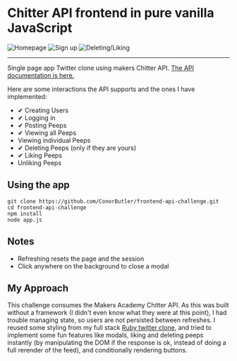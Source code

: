 # Chitter API frontend in pure vanilla JavaScript

![Homepage](https://i.gyazo.com/8c0c0eb4957b6bd482890c8b9f835492.png)
![Sign up](https://i.gyazo.com/f20854129f91f1b45099c33cf6d94d30.png)
![Deleting/Liking](https://i.gyazo.com/f309a8024a8b0a9a6220ba19b0f70768.gif)

-------

Single page app Twitter clone using makers Chitter API.
[The API documentation is here.](https://github.com/makersacademy/chitter_api_backend)

Here are some interactions the API supports and the ones I have implemented:

* ✔ Creating Users
* ✔ Logging in
* ✔ Posting Peeps
* ✔ Viewing all Peeps
* Viewing individual Peeps
* ✔ Deleting Peeps (only if they are yours)
* ✔ Liking Peeps
* Unliking Peeps

## Using the app

```
git clone https://github.com/ConorButler/frontend-api-challenge.git
cd frontend-api-challenge
npm install
node app.js
```

## Notes
* Refreshing resets the page and the session
* Click anywhere on the background to close a modal

## My Approach
This challenge consumes the Makers Academy Chitter API. As this was built without a framework (I didn't even know what they were at this point), I had trouble managing state, so users are not persisted between refreshes. I reused some styling from my full stack [Ruby twitter clone](https://github.com/ConorButler/chitter-challenge#readme), and tried to implement some fun features like modals, liking and deleting peeps instantly (by manipulating the DOM if the response is ok, instead of doing a full rerender of the feed), and conditionally rendering buttons.
